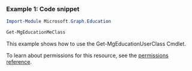 ### Example 1: Code snippet

```powershellImport-Module Microsoft.Graph.Education

Get-MgEducationMeClass
```
This example shows how to use the Get-MgEducationUserClass Cmdlet.
To learn about permissions for this resource, see the [permissions reference](/graph/permissions-reference).

